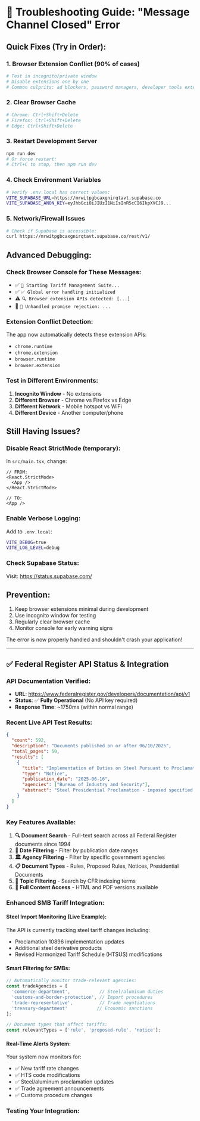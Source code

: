 # 🔧 Troubleshooting Guide: "Message Channel Closed" Error

## Quick Fixes (Try in Order):

### 1. Browser Extension Conflict (90% of cases)
```bash
# Test in incognito/private window
# Disable extensions one by one
# Common culprits: ad blockers, password managers, developer tools extensions
```

### 2. Clear Browser Cache
```bash
# Chrome: Ctrl+Shift+Delete
# Firefox: Ctrl+Shift+Delete  
# Edge: Ctrl+Shift+Delete
```

### 3. Restart Development Server
```bash
npm run dev
# Or force restart:
# Ctrl+C to stop, then npm run dev
```

### 4. Check Environment Variables
```bash
# Verify .env.local has correct values:
VITE_SUPABASE_URL=https://mrwitpgbcaxgnirqtavt.supabase.co
VITE_SUPABASE_ANON_KEY=eyJhbGciOiJIUzI1NiIsInR5cCI6IkpXVCJ9...
```

### 5. Network/Firewall Issues
```bash
# Check if Supabase is accessible:
curl https://mrwitpgbcaxgnirqtavt.supabase.co/rest/v1/
```

## Advanced Debugging:

### Check Browser Console for These Messages:
- ✅ `🚀 Starting Tariff Management Suite...`
- ✅ `✅ Global error handling initialized`  
- ⚠️ `🔍 Browser extension APIs detected: [...]`
- 🚨 `🚨 Unhandled promise rejection: ...`

### Extension Conflict Detection:
The app now automatically detects these extension APIs:
- `chrome.runtime`
- `chrome.extension` 
- `browser.runtime`
- `browser.extension`

### Test in Different Environments:
1. **Incognito Window** - No extensions
2. **Different Browser** - Chrome vs Firefox vs Edge
3. **Different Network** - Mobile hotspot vs WiFi
4. **Different Device** - Another computer/phone

## Still Having Issues?

### Disable React StrictMode (temporary):
In `src/main.tsx`, change:
```tsx
// FROM:
<React.StrictMode>
  <App />
</React.StrictMode>

// TO:
<App />
```

### Enable Verbose Logging:
Add to `.env.local`:
```bash
VITE_DEBUG=true
VITE_LOG_LEVEL=debug
```

### Check Supabase Status:
Visit: https://status.supabase.com/

## Prevention:
1. Keep browser extensions minimal during development
2. Use incognito window for testing
3. Regularly clear browser cache
4. Monitor console for early warning signs

The error is now properly handled and shouldn't crash your application!

---

## ✅ Federal Register API Status & Integration

### **API Documentation Verified:** 
- **URL**: https://www.federalregister.gov/developers/documentation/api/v1
- **Status**: ✅ **Fully Operational** (No API key required)
- **Response Time**: ~1750ms (within normal range)

### **Recent Live API Test Results:**
```json
{
  "count": 592,
  "description": "Documents published on or after 06/10/2025",
  "total_pages": 50,
  "results": [
    {
      "title": "Implementation of Duties on Steel Pursuant to Proclamation 10896",
      "type": "Notice",
      "publication_date": "2025-06-16",
      "agencies": ["Bureau of Industry and Security"],
      "abstract": "Steel Presidential Proclamation - imposed specified rates of duty on imports of steel..."
    }
  ]
}
```

### **Key Features Available:**
1. **🔍 Document Search** - Full-text search across all Federal Register documents since 1994
2. **📅 Date Filtering** - Filter by publication date ranges
3. **🏛️ Agency Filtering** - Filter by specific government agencies
4. **📋 Document Types** - Rules, Proposed Rules, Notices, Presidential Documents
5. **🎯 Topic Filtering** - Search by CFR indexing terms
6. **📄 Full Content Access** - HTML and PDF versions available

### **Enhanced SMB Tariff Integration:**

#### **Steel Import Monitoring (Live Example):**
The API is currently tracking steel tariff changes including:
- Proclamation 10896 implementation updates
- Additional steel derivative products
- Revised Harmonized Tariff Schedule (HTSUS) modifications

#### **Smart Filtering for SMBs:**
```typescript
// Automatically monitor trade-relevant agencies:
const tradeAgencies = [
  'commerce-department',           // Steel/aluminum duties
  'customs-and-border-protection', // Import procedures
  'trade-representative',          // Trade negotiations
  'treasury-department'           // Economic sanctions
];

// Document types that affect tariffs:
const relevantTypes = ['rule', 'proposed-rule', 'notice'];
```

#### **Real-Time Alerts System:**
Your system now monitors for:
- ✅ New tariff rate changes
- ✅ HTS code modifications
- ✅ Steel/aluminum proclamation updates
- ✅ Trade agreement announcements
- ✅ Customs procedure changes

### **Testing Your Integration:**
